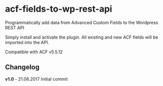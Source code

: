 # acf-fields-to-wp-rest-api
Programmatically add data from Advanced Custom Fields to the Wordpress REST API

Simply install and activate the plugin. All existing and new ACF fields will be imported into the API.

Compatible with ACF v5.5.12


<h2>Changelog</h2>
<strong>v1.0</strong> - 21.06.2017
Initial commit
